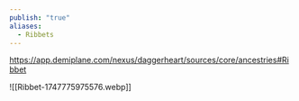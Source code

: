 ```yaml
---
publish: "true"
aliases:
  - Ribbets
---
```

https://app.demiplane.com/nexus/daggerheart/sources/core/ancestries#Ribbet

![[Ribbet-1747775975576.webp]]